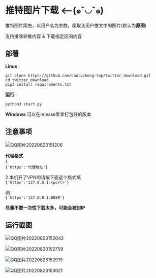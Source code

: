 # 推特图片下载    ⟵(๑¯◡¯๑) 
推特图片爬虫，以用户名为参数，爬取该用户推文中的图片(默认为**原图**) 

支持排除转推内容 & 下载指定区间内容 

部署
--- 

**Linux** : 
``` 
git clone https://github.com/caolvchong-top/twitter_download.git 
cd twitter_download 
pip3 install requirements.txt 
``` 
**运行** : 

`python3 start.py` 

**Windows** 可以在release里拿打包好的版本 

注意事项
---

![QQ图片20220823151206](https://user-images.githubusercontent.com/57820488/186094395-c715fbdd-7297-43e1-bd07-11090823fb63.png)  

**代理格式**  
1.  
`{'https':'代理地址'}`

2.本机开了VPN的请按下面这个格式填  
`{'https':'127.0.0.1:<port>'}`  

例：  
`{'https':'127.0.0.1:8888'}`  

**尽量不要一次性下载太多，可能会被封IP**

运行截图 
---
![QQ图片20220823152042](https://user-images.githubusercontent.com/57820488/186098262-428a3693-4b3b-46f7-b732-7031d0aa6cef.png)

![QQ图片20220823152759](https://user-images.githubusercontent.com/57820488/186098291-1ac763c0-bc37-40e2-8d2d-e0f38d8703de.png)

![QQ图片20220823152919](https://user-images.githubusercontent.com/57820488/186098305-dd0db6fb-7094-4399-9dd0-7f9ed65bddb7.png)

![QQ图片20220823153021](https://user-images.githubusercontent.com/57820488/186098322-346bc0a0-fe58-4b65-8931-24bfee707866.png)



